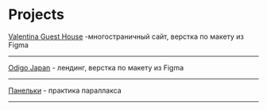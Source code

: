 # Projects

[Valentina Guest House](https://tuna0007.github.io/valentina) -многостраничный сайт, верстка по макету из Figma 

________________________________________

[Odigo Japan](https://tuna0007.github.io/japan) - лендинг, верстка по макету из Figma

________________________________________

[Панельки](https://tuna0007.github.io/panelka/) - практика параллакса 

________________________________________
